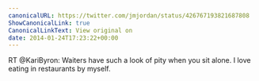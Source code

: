 ```yaml
---
canonicalURL: https://twitter.com/jmjordan/status/426767193821687808
ShowCanonicalLink: true
CanonicalLinkText: View original on
date: 2014-01-24T17:23:22+00:00
---
```

RT @KariByron: Waiters have such a look of pity when you sit alone.  I love eating in restaurants by myself.